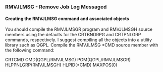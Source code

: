 <h3>RMVJLMSG - Remove Job Log Messaged</h3>
<h4>Creating the RMVJLMSG command and associated objects</h4>
<p>You should compile the RMVJLMSGR program and RMVJLMSGH source members using the defaults for the CRTBNDRPG and CRTPNLGRP commands, respectively. I suggest compiling all the objects into a utility library such as QGPL. Compile the RMVJLMSG *CMD source member with the following command:

CRTCMD CMD(QGPL/RMVJLMSG) PGM(QGPL/RMVJLMSGR) HLPPNLGRP(RMVJLMSGH)
       HLPID(*CMD) MAXPOS(0)
</p>
